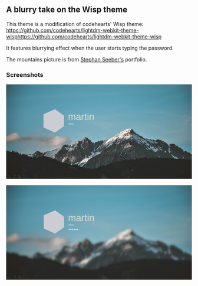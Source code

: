 ## A blurry take on the Wisp theme
This theme is a modification of codehearts' Wisp theme: https://github.com/codehearts/lightdm-webkit-theme-wisphttps://github.com/codehearts/lightdm-webkit-theme-wisp

It features blurrying effect when the user starts typing the password.

The mountains picture is from [Stephan Seeber's](https://www.pexels.com/@stywo) portfolio.
### Screenshots

![](https://raw.githubusercontent.com/mrazr/lightdm-webkit-theme-wisp/blurry/screenshot1.png)

![](https://raw.githubusercontent.com/mrazr/lightdm-webkit-theme-wisp/blurry/screenshot2.png)
